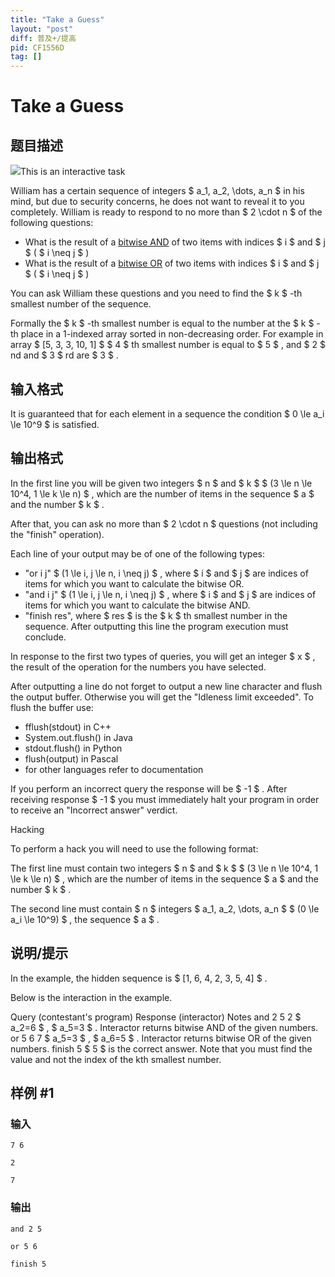 ```yaml
---
title: "Take a Guess"
layout: "post"
diff: 普及+/提高
pid: CF1556D
tag: []
---
```


# Take a Guess

## 题目描述

![](https://cdn.luogu.com.cn/upload/vjudge_pic/CF1556D/63568455333cc0a029d6e5fa4f79ae6dd332397f.png)This is an interactive task

William has a certain sequence of integers $ a_1, a_2, \dots, a_n $ in his mind, but due to security concerns, he does not want to reveal it to you completely. William is ready to respond to no more than $ 2 \cdot n $ of the following questions:

- What is the result of a [bitwise AND](https://en.wikipedia.org/wiki/Bitwise_operation#AND) of two items with indices $ i $ and $ j $ ( $ i \neq j $ )
- What is the result of a [bitwise OR](https://en.wikipedia.org/wiki/Bitwise_operation#OR) of two items with indices $ i $ and $ j $ ( $ i \neq j $ )

You can ask William these questions and you need to find the $ k $ -th smallest number of the sequence.

Formally the $ k $ -th smallest number is equal to the number at the $ k $ -th place in a 1-indexed array sorted in non-decreasing order. For example in array $ [5, 3, 3, 10, 1] $ $ 4 $ th smallest number is equal to $ 5 $ , and $ 2 $ nd and $ 3 $ rd are $ 3 $ .

## 输入格式

It is guaranteed that for each element in a sequence the condition $ 0 \le a_i \le 10^9 $ is satisfied.

## 输出格式

In the first line you will be given two integers $ n $ and $ k $ $ (3 \le n \le 10^4, 1 \le k \le n) $ , which are the number of items in the sequence $ a $ and the number $ k $ .

After that, you can ask no more than $ 2 \cdot n $ questions (not including the "finish" operation).

Each line of your output may be of one of the following types:

- "or i j" $ (1 \le i, j \le n, i \neq j) $ , where $ i $ and $ j $ are indices of items for which you want to calculate the bitwise OR.
- "and i j" $ (1 \le i, j \le n, i \neq j) $ , where $ i $ and $ j $ are indices of items for which you want to calculate the bitwise AND.
- "finish res", where $ res $ is the $ k $ th smallest number in the sequence. After outputting this line the program execution must conclude.

In response to the first two types of queries, you will get an integer $ x $ , the result of the operation for the numbers you have selected.

After outputting a line do not forget to output a new line character and flush the output buffer. Otherwise you will get the "Idleness limit exceeded". To flush the buffer use:

- fflush(stdout) in C++
- System.out.flush() in Java
- stdout.flush() in Python
- flush(output) in Pascal
- for other languages refer to documentation

If you perform an incorrect query the response will be $ -1 $ . After receiving response $ -1 $ you must immediately halt your program in order to receive an "Incorrect answer" verdict.

Hacking

To perform a hack you will need to use the following format:

The first line must contain two integers $ n $ and $ k $ $ (3 \le n \le 10^4, 1 \le k \le n) $ , which are the number of items in the sequence $ a $ and the number $ k $ .

The second line must contain $ n $ integers $ a_1, a_2, \dots, a_n $ $ (0 \le a_i \le 10^9) $ , the sequence $ a $ .

## 说明/提示

In the example, the hidden sequence is $ [1, 6, 4, 2, 3, 5, 4] $ .

Below is the interaction in the example.

 Query (contestant's program)  Response (interactor)  Notes  and 2 5  2  $ a_2=6 $ , $ a_5=3 $ . Interactor returns bitwise AND of the given numbers.  or 5 6  7  $ a_5=3 $ , $ a_6=5 $ . Interactor returns bitwise OR of the given numbers.  finish 5   $ 5 $ is the correct answer. Note that you must find the value and not the index of the kth smallest number.

## 样例 #1

### 输入

```
7 6

2

7
```

### 输出

```
and 2 5

or 5 6

finish 5
```

